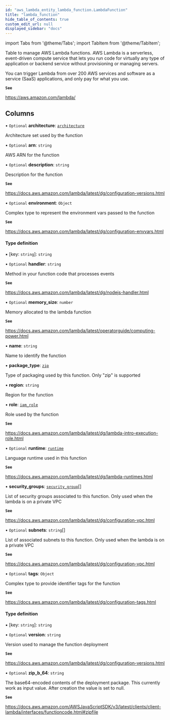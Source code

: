 ```yaml
---
id: "aws_lambda_entity_lambda_function.LambdaFunction"
title: "lambda_function"
hide_table_of_contents: true
custom_edit_url: null
displayed_sidebar: "docs"
---
```


import Tabs from '@theme/Tabs';
import TabItem from '@theme/TabItem';

Table to manage AWS Lambda functions. AWS Lambda is a serverless, event-driven compute service that lets you run code
for virtually any type of application or backend service without provisioning or managing servers.

You can trigger Lambda from over 200 AWS services and software as a service (SaaS) applications, and only pay for what you use.

**`See`**

https://aws.amazon.com/lambda/

## Columns

• `Optional` **architecture**: [`architecture`](../enums/aws_lambda_entity_lambda_function.Architecture.md)

Architecture set used by the function

• `Optional` **arn**: `string`

AWS ARN for the function

• `Optional` **description**: `string`

Description for the function

**`See`**

https://docs.aws.amazon.com/lambda/latest/dg/configuration-versions.html

• `Optional` **environment**: `Object`

Complex type to represent the environment vars passed to the function

**`See`**

https://docs.aws.amazon.com/lambda/latest/dg/configuration-envvars.html

#### Type definition

▪ [key: `string`]: `string`

• `Optional` **handler**: `string`

Method in your function code that processes events

**`See`**

https://docs.aws.amazon.com/lambda/latest/dg/nodejs-handler.html

• `Optional` **memory\_size**: `number`

Memory allocated to the lambda function

**`See`**

https://docs.aws.amazon.com/lambda/latest/operatorguide/computing-power.html

• **name**: `string`

Name to identify the function

• **package\_type**: [`zip`](../enums/aws_lambda_entity_lambda_function.PackageType.md#zip)

Type of packaging used by this function. Only "zip" is supported

• **region**: `string`

Region for the function

• **role**: [`iam_role`](aws_iam_entity_role.IamRole.md)

Role used by the function

**`See`**

https://docs.aws.amazon.com/lambda/latest/dg/lambda-intro-execution-role.html

• `Optional` **runtime**: [`runtime`](../enums/aws_lambda_entity_lambda_function.Runtime.md)

Language runtime used in this function

**`See`**

https://docs.aws.amazon.com/lambda/latest/dg/lambda-runtimes.html

• **security\_groups**: [`security_group`](aws_security_group_entity.SecurityGroup.md)[]

List of security groups associated to this function.
Only used when the lambda is on a private VPC

**`See`**

https://docs.aws.amazon.com/lambda/latest/dg/configuration-vpc.html

• `Optional` **subnets**: `string`[]

List of associated subnets to this function. Only used when the
lambda is on a private VPC

**`See`**

https://docs.aws.amazon.com/lambda/latest/dg/configuration-vpc.html

• `Optional` **tags**: `Object`

Complex type to provide identifier tags for the function

**`See`**

https://docs.aws.amazon.com/lambda/latest/dg/configuration-tags.html

#### Type definition

▪ [key: `string`]: `string`

• `Optional` **version**: `string`

Version used to manage the function deployment

**`See`**

https://docs.aws.amazon.com/lambda/latest/dg/configuration-versions.html

• `Optional` **zip\_b\_64**: `string`

The base64-encoded contents of the deployment package.
This currently work as input value. After creation the value is set to null.

**`See`**

https://docs.aws.amazon.com/AWSJavaScriptSDK/v3/latest/clients/client-lambda/interfaces/functioncode.html#zipfile
